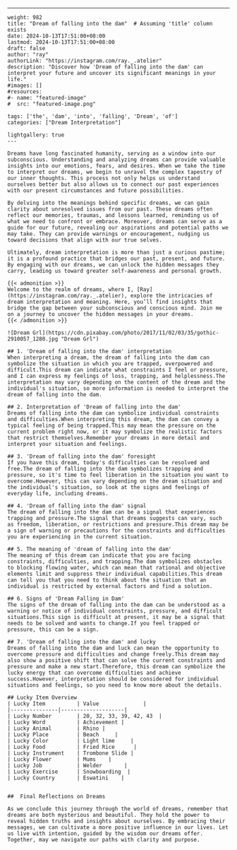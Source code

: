 ---
    weight: 982
    title: "Dream of falling into the dam"  # Assuming 'title' column exists
    date: 2024-10-13T17:51:00+08:00
    lastmod: 2024-10-13T17:51:00+08:00
    draft: false
    author: "ray"
    authorLink: "https://instagram.com/ray._.atelier"
    description: "Discover how 'Dream of falling into the dam' can interpret your future and uncover its significant meanings in your life."
    #images: []
    #resources:
    #- name: "featured-image"
    #  src: "featured-image.png"
    
    tags: ['the', 'dam', 'into', 'falling', 'Dream', 'of']
    categories: ["Dream Interpretation"]
    
    lightgallery: true
    ---
    
    Dreams have long fascinated humanity, serving as a window into our subconscious. Understanding and analyzing dreams can provide valuable insights into our emotions, fears, and desires. When we take the time to interpret our dreams, we begin to unravel the complex tapestry of our inner thoughts. This process not only helps us understand ourselves better but also allows us to connect our past experiences with our present circumstances and future possibilities.
    
    By delving into the meanings behind specific dreams, we can gain clarity about unresolved issues from our past. These dreams often reflect our memories, traumas, and lessons learned, reminding us of what we need to confront or embrace. Moreover, dreams can serve as a guide for our future, revealing our aspirations and potential paths we may take. They can provide warnings or encouragement, nudging us toward decisions that align with our true selves.
    
    Ultimately, dream interpretation is more than just a curious pastime; it is a profound practice that bridges our past, present, and future. By engaging with our dreams, we can unlock the hidden messages they carry, leading us toward greater self-awareness and personal growth.
    
    {{< admonition >}}
    Welcome to the realm of dreams, where I, [Ray](https://instagram.com/ray._.atelier), explore the intricacies of dream interpretation and meaning. Here, you’ll find insights that bridge the gap between your subconscious and conscious mind. Join me on a journey to uncover the hidden messages in your dreams.
    {{< /admonition >}}
    
    ![Dream Grl](https://cdn.pixabay.com/photo/2017/11/02/03/35/gothic-2910057_1280.jpg "Dream Grl")
    
    ## 1. 'Dream of falling into the dam' interpretation
    When interpreting a dream, the dream of falling into the dam can symbolize the situation in which you are trapped, overpowered and difficult.This dream can indicate what constraints I feel or pressure, and I can express my feelings of loss, trapping, and helplessness.The interpretation may vary depending on the content of the dream and the individual's situation, so more information is needed to interpret the dream of falling into the dam.
    
    ## 2. Interpretation of 'Dream of falling into the dam'
    Dreams of falling into the dam can symbolize individual constraints and difficulties.When interpreting this dream, the dam can convey a typical feeling of being trapped.This may mean the pressure on the current problem right now, or it may symbolize the realistic factors that restrict themselves.Remember your dreams in more detail and interpret your situation and feelings.
    
    ## 3. 'Dream of falling into the dam' foresight
    If you have this dream, today's difficulties can be resolved and free.The dream of falling into the dam symbolizes trapping and pressure, so it's time to feel liberation in the situation you want to overcome.However, this can vary depending on the dream situation and the individual's situation, so look at the signs and feelings of everyday life, including dreams.
    
    ## 4. 'Dream of falling into the dam' signal
    The dream of falling into the dam can be a signal that experiences trapping and pressure.The signal that dreams suggests can vary, such as freedom, liberation, or restrictions and pressure.This dream may be a sign of warning or precautions for the constraints and difficulties you are experiencing in the current situation.
    
    ## 5. The meaning of 'dream of falling into the dam'
    The meaning of this dream can indicate that you are facing constraints, difficulties, and trapping.The dam symbolizes obstacles to blocking flowing water, which can mean that rational and objective elements limit and suppress their individual capabilities.This dream can tell you that you need to think about the situation that an individual is restricted by external factors and find a solution.
    
    ## 6. Signs of 'Dream Falling in Dam'
    The signs of the dream of falling into the dam can be understood as a warning or notice of individual constraints, pressure, and difficult situations.This sign is difficult at present, it may be a signal that needs to be solved and wants to change.If you feel trapped or pressure, this can be a sign.
    
    ## 7. 'Dream of falling into the dam' and lucky
    Dreams of falling into the dam and luck can mean the opportunity to overcome pressure and difficulties and change freely.This dream may also show a positive shift that can solve the current constraints and pressure and make a new start.Therefore, this dream can symbolize the lucky energy that can overcome difficulties and achieve success.However, interpretation should be considered for individual situations and feelings, so you need to know more about the details.
    
    ## Lucky Item Overview
    | Lucky Item          | Value              |
    |---------------|--------------------|
    | Lucky Number        | 20, 32, 33, 39, 42, 43  |
    | Lucky Word          | Achievement |
    | Lucky Animal        | Rhino |
    | Lucky Place         | Beach     |
    | Lucky Color         | Light lime     |
    | Lucky Food          | Fried Rice      |
    | Lucky Instrument    | Trombone Slide |
    | Lucky Flower        | Mums    |
    | Lucky Job           | Welder       |
    | Lucky Exercise      | Snowboarding  |
    | Lucky Country       | Eswatini    |
    
    
    ##  Final Reflections on Dreams
    
    As we conclude this journey through the world of dreams, remember that dreams are both mysterious and beautiful. They hold the power to reveal hidden truths and insights about ourselves. By embracing their messages, we can cultivate a more positive influence in our lives. Let us live with intention, guided by the wisdom our dreams offer. Together, may we navigate our paths with clarity and purpose.
    